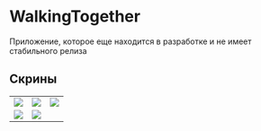 # WalkingTogether

Приложение, которое еще находится в разработке и не имеет стабильного релиза

## Скрины

<table>
  <tr>
    <td><img src="https://github.com/KiberneticWorm/WalkingTogether/blob/master/screens/image1.jpg" /></td>
    <td><img src="https://github.com/KiberneticWorm/WalkingTogether/blob/master/screens/image2.jpg" /></td>
    <td><img src="https://github.com/KiberneticWorm/WalkingTogether/blob/master/screens/image3.jpg" /></td>
  </tr>
  <tr>
    <td><img src="https://github.com/KiberneticWorm/WalkingTogether/blob/master/screens/image4.jpg"/></td>
    <td><img src="https://github.com/KiberneticWorm/WalkingTogether/blob/master/screens/image5.jpg"/></td>
  </tr>
</table>
